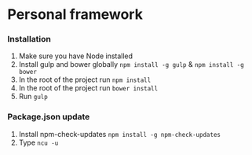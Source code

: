# Personal framework

### Installation

1. Make sure you have Node installed
2. Install gulp and bower globally `npm install -g gulp` & `npm install -g bower`
3. In the root of the project run `npm install`
4. In the root of the project run `bower install`
5. Run `gulp`


### Package.json update
1. Install npm-check-updates `npm install -g npm-check-updates`
2. Type `ncu -u`